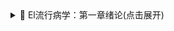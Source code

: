 
<details><summary>📘 El流行病学：第一章绪论(点击展开)</summary>



<br>[返回标题](#)


<br>[返回日计划](#20240703周三)

</details>

